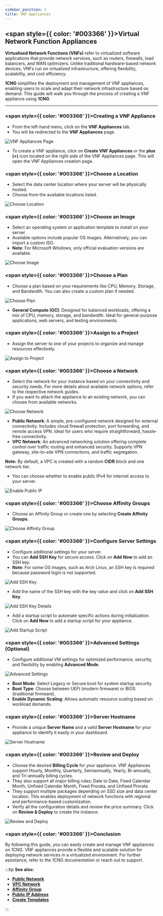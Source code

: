 ```yaml
---
sidebar_position: 1
title: VNF Appliances
---
```


## <span style={{ color: '#003366' }}>Virtual Network Function Appliances</span>

**Virtualised Network Functions (VNFs)** refer to virtualized software applications that provide network services, such as routers, firewalls, load balancers, and WAN optimizers. Unlike traditional hardware-based network devices, VNFs run on virtualized infrastructure, offering flexibility, scalability, and cost efficiency.

**1CNG** simplifies the deployment and management of VNF appliances, enabling users to scale and adapt their network infrastructure based on demand. This guide will walk you through the process of creating a VNF appliance using **1CNG**.

----------

### <span style={{ color: '#003366' }}>Creating a VNF Appliance</span>

- From the left-hand menu, click on the **VNF Appliances** tab.
- You will be redirected to the **VNF Appliances** page.

![VNF Appliances Page](images/vnf-appliances.png)

- To create a VNF appliance, click on **Create VNF Appliances** or the **plus (+)** icon located on the right side of the VNF Appliances page. This will open the VNF Appliances creation page.

### <span style={{ color: '#003366' }}>Choose a Location</span>

- Select the data center location where your server will be physically hosted.
- Choose from the available locations listed.

![Choose Location](images/vnf-choose-location.png)

### <span style={{ color: '#003366' }}>Choose an Image</span>

- Select an operating system or application template to install on your server.
- Available options include popular OS images. Alternatively, you can import a custom ISO.
- **Note**: For Microsoft Windows, only official evaluation versions are available.

![Choose Image](images/vnf-choose-image.png)
### <span style={{ color: '#003366' }}>Choose a Plan</span>

- Choose a plan based on your requirements like CPU, Memory, Storage, and Bandwidth. You can also create a custom plan if needed.

![Choose Plan](images/vnf-choose-plan.png)

  - **General Compute (GC)**: Designed for balanced workloads, offering a mix of CPU, memory, storage, and bandwidth. Ideal for general-purpose applications, web servers, and testing environments.

### <span style={{ color: '#003366' }}>Assign to a Project</span>

- Assign the server to one of your projects to organize and manage resources effectively.

![Assign to Project](images/vnf-choose-project.png)

### <span style={{ color: '#003366' }}>Choose a Network</span>

- Select the network for your instance based on your connectivity and security needs. For more details about available network options, refer to the respective network guides.
- If you want to attach the appliance to an existing network, you can choose from available networks.

![Choose Network](images/vnf-choose-network.png)

  - **Public Network**: A simple, pre-configured network designed for external connectivity. Includes cloud firewall protection, port forwarding, and remote access VPN. Ideal for users who require straightforward, hassle-free connectivity.
  - **VPC Network**: An advanced networking solution offering complete control over traffic routing and enhanced security. Supports VPN gateway, site-to-site VPN connections, and traffic segregation.

  **Note:** By default, a VPC is created with a random **CIDR** block and one network tier.

- You can choose whether to enable public IPv4 for internet access to your server.

![Enable Public IP](images/vnf-public-ip.png)

### <span style={{ color: '#003366' }}>Choose Affinity Groups</span>

- Choose an Affinity Group or create one by selecting **Create Affinity Groups**.

![Choose Affinity Group](images/vnf-affinity-group.png)

### <span style={{ color: '#003366' }}>Configure Server Settings</span>

- Configure additional settings for your server.
- You can **Add SSH Key** for secure access. Click on **Add Now** to add an SSH key.
- **Note**: For some OS images, such as Arch Linux, an SSH key is required because password login is not supported.

![Add SSH Key](images/vnf-server-settings.png)

- Add the name of the SSH key with the key value and click on **Add SSH Key**.

![Add SSH Key Details](images/vnf-add-ssh-key.png)

- Add a startup script to automate specific actions during initialization. Click on **Add Now** to add a startup script for your appliance.

![Add Startup Script](images/vnf-server-setting.png)

### <span style={{ color: '#003366' }}>Advanced Settings (Optional)</span>

- Configure additional VM settings for optimized performance, security, and flexibility by enabling **Advanced Mode**.

![Advanced Settings](images/vnf-advanced-mode.png)

  - **Boot Mode**: Select Legacy or Secure boot for system startup security.
  - **Boot Type**: Choose between UEFI (modern firmware) or BIOS (traditional firmware).
  - **Enable Dynamic Scaling**: Allows automatic resource scaling based on workload demands.

### <span style={{ color: '#003366' }}>Server Hostname</span>

- Provide a unique **Server Name** and a valid **Server Hostname** for your appliance to identify it easily in your dashboard.

![Server Hostname](images/vnf-server-hostname.png)

### <span style={{ color: '#003366' }}>Review and Deploy</span>

- Choose the desired **Billing Cycle** for your appliance. VNF Appliances support Hourly, Monthly, Quarterly, Semiannually, Yearly, Bi-annually, and Tri-annually billing cycles. 
- They also support all major billing rules: Date to Date, Fixed Calendar Month, Unfixed Calendar Month, Fixed Prorata, and Unfixed Prorata.
- They support multiple packages depending on SSD size and data center location. This enables deployment of network functions with regional and performance-based customization.
- Verify all the configuration details and review the price summary. Click on **Review & Deploy** to create the instance.

![Review and Deploy](images/vnf-billing-circle.png)

### <span style={{ color: '#003366' }}>Conclusion</span>

By following this guide, you can easily create and manage VNF appliances on 1CNG. VNF appliances provide a flexible and scalable solution for deploying network services in a virtualized environment. For further assistance, refer to the 1CNG documentation or reach out to support.

:::tip
**See also:**  
- **[Public Network](../Networks/Public%20Network/Create%20Public%20Network.md)**
- **[VPC Network](../Networks/VPC%20Network//Create%20VPC%20Network.md)**
- **[Affinity Group](../Affinity%20Groups/Create%20Affinity%20Groups.md)**
- **[Public IP Address](../Networks/Public%20IP%20Address.md)**
- **[Create Templates](../Templates/Create%20Templates.md)**

:::
